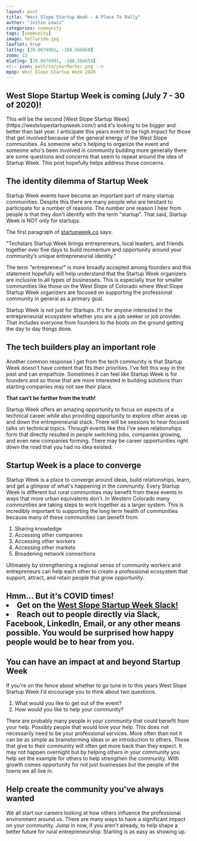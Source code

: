 ```yaml
---
layout: post
title: "West Slope Startup Week - A Place To Rally"
author: "Justin Lewis"
categories: community
tags: [community]
image: telluride.jpg
leaflet: true
latlng: [39.0674901, -108.566658]
zoom: 12
mlatlng: [39.0674901, -108.566658]
<!-- icon: path/to/yourMarker.png -->
mpop: West Slope Startup Week 2020
---
```



<h2>
  West Slope Startup Week is coming (July 7 - 30 of 2020)!
</h2>
  This will be the second [West Slope Startup Week](https://westslopestartupweek.com/) and it's looking to be bigger and better than last year. I anticipate this years event to be high impact for those that get involved because of the general energy of the West Slope communities. As someone who's helping to organize the event and someone who's been involved in community building more generally there are some questions and concerns that seem to repeat around the idea of Startup Week. This post hopefully helps address those concerns.

<h2>
  The identity dilemma of Startup Week
</h2>
  Startup Week events have become an important part of many startup communities. Despite this there are many people who are hesitant to participate for a number of reasons. The number one reason I hear from people is that they don't identify with the term "startup". That said, Startup Week is NOT only for startups.

  The first paragraph of [startupweek.co](https://startupweek.co/) says:

  <span class="quote">
    "Techstars Startup Week brings entrepreneurs, local leaders, and friends together over five days to build momentum and opportunity around your community’s unique entrepreneurial identity."
  </span>

  The term "entrepreneur" is more broadly accepted among founders and this statement hopefully will help understand that the Startup Week organizers are inclusive to all types of businesses. This is especially true for smaller communities like those on the West Slope of Colorado where West Slope Startup Week organizers are focused on supporting the professional community in general as a primary goal.

  Startup Week is not just for Startups. It's for anyone interested in the entrepreneurial ecosystem whether you are a job seeker or job provider. That includes everyone from founders to the boots on the ground getting the day to day things done.

<h2>
  The tech builders play an important role
</h2>
  Another common response I get from the tech community is that Startup Week doesn't have content that fits their priorities. I've felt this way in the past and can empathize. Sometimes it can feel like Startup Week is for founders and so those that are more interested in building solutions than starting companies may not see their place.

  <strong>That can't be farther from the truth!</strong>

  Startup Week offers an amazing opportunity to focus on aspects of a technical career while also providing opportunity to explore other areas up and down the entrepreneurial stack. There will be sessions to hear focused talks on technical topics. Through events like this I've seen relationships form that directly resulted in people switching jobs, companies growing, and even new companies forming. There may be career opportunities right down the road that you had no idea existed.

<h2>
  Startup Week is a place to converge
</h2>
Startup Week is a place to converge around ideas, build relationships, learn, and get a glimpse of what's happening in the community.  Every Startup Week is different but rural communities may benefit from these events in ways that more urban equivalents don't. In Western Colorado many communities are taking steps to work together as a larger system. This is incredibly important to supporting the long term health of communities because many of these communities can benefit from:
<ol>
  <li>Sharing knowledge</li>
  <li>Accessing other companies</li>
  <li>Accessing other workers</li>
  <li>Accessing other markets</li>
  <li>Broadening network connections</li>
</ol>

Ultimately by strengthening a regional sense of community workers and entrepreneurs can help each other to create a professional ecosystem that support, attract, and retain people that grow opportunity.

<h2>
  Hmm... But it's COVID times!
</h2.
Indeed this is not an ideal situation for a conference and it isn't as easy to network. But there are still options!
<ol>
  <li>Get on the <a href="https://join.slack.com/t/westslopestartupweek/shared_invite/zt-f0u872v6-qx65ErDhVz98oeFF0Hniag" target="_blank" >West Slope Startup Week Slack!</a>
  </li>
  <li>
    Reach out to people directly via Slack, Facebook, LinkedIn, Email, or any other means possible. You would be surprised how happy people would be to hear from you.
  </li>
</ol>


<h2>
  You can have an impact at and beyond Startup Week
</h2>
If you're on the fence about whether to go tune in to this years West Slope Startup Week I'd encourage you to think about two questions.
<ol>
  <li>What would you like to get out of the event?</li>
  <li>How would you like to help your community?</li>
</ol>

There are probably many people in your community that could benefit from your help. Possibly people that would love your help. This does not necessarily need to be your professional services. More often than not it can be as simple as brainstorming ideas or an introduction to others. Those that give to their community will often get more back than they expect. It may not happen overnight but by helping others in your community you help set the example for others to help strengthen the community. With growth comes opportunity for not just businesses but the people of the towns we all live in.

<h2>
  Help create the community you've always wanted
</h2>
We all start our careers looking at how others influence the professional environment around us. There are many ways to have a significant impact on your community. Jump in now, if you aren't already, to help shape a better future for rural entrepreneurship. Starting is as easy as showing up.
